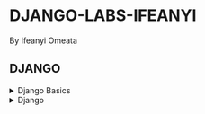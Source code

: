 # DJANGO-LABS-IFEANYI
By Ifeanyi Omeata

## DJANGO

<details>
  <summary>Django Basics</summary>

  ### Create and activate Virtual Env

  ```
  python -m venv venv
  source venv/bin/activate
  ```

  ### Dectivate Virtual Env

  ```
  deactivate
  ```

  ### Check Installed Packages

  ```
  pip list
  ```

  ### Install Django

  ```
  python -m pip install Django
  django-admin
  ```

  ### Check Django Version

  ```
  python -m django --version
  ```

  ### Create New Django Project

  ```
  django-admin startproject my_project .
  ```

  ### Run Django Project in dev Mode

  ```
  python manage.py runserver
  ```

</details>


















<details>
  <summary>Django </summary>

  ### Print String

  ```py

  ```

  ### Print String

  ```

  ```

</details>
